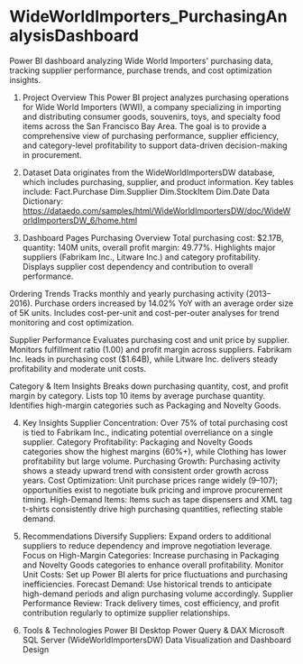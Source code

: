 # WideWorldImporters_PurchasingAnalysisDashboard
Power BI dashboard analyzing Wide World Importers' purchasing data, tracking supplier performance, purchase trends, and cost optimization insights.
1) Project Overview
This Power BI project analyzes purchasing operations for Wide World Importers (WWI), a company specializing in importing and distributing consumer goods, souvenirs, toys, and specialty food items across the San Francisco Bay Area.
The goal is to provide a comprehensive view of purchasing performance, supplier efficiency, and category-level profitability to support data-driven decision-making in procurement.

2) Dataset
Data originates from the WideWorldImportersDW database, which includes purchasing, supplier, and product information.
Key tables include:
Fact.Purchase
Dim.Supplier
Dim.StockItem
Dim.Date
Data Dictionary: https://dataedo.com/samples/html/WideWorldImportersDW/doc/WideWorldImportersDW_6/home.html

3) Dashboard Pages
Purchasing Overview
Total purchasing cost: $2.17B, quantity: 140M units, overall profit margin: 49.77%.
Highlights major suppliers (Fabrikam Inc., Litware Inc.) and category profitability.
Displays supplier cost dependency and contribution to overall performance.

Ordering Trends
Tracks monthly and yearly purchasing activity (2013–2016).
Purchase orders increased by 14.02% YoY with an average order size of 5K units.
Includes cost-per-unit and cost-per-outer analyses for trend monitoring and cost optimization.

Supplier Performance
Evaluates purchasing cost and unit price by supplier.
Monitors fulfillment ratio (1.00) and profit margin across suppliers.
Fabrikam Inc. leads in purchasing cost ($1.64B), while Litware Inc. delivers steady profitability and moderate unit costs.

Category & Item Insights
Breaks down purchasing quantity, cost, and profit margin by category.
Lists top 10 items by average purchase quantity.
Identifies high-margin categories such as Packaging and Novelty Goods.

4) Key Insights
Supplier Concentration:
Over 75% of total purchasing cost is tied to Fabrikam Inc., indicating potential overreliance on a single supplier.
Category Profitability:
Packaging and Novelty Goods categories show the highest margins (60%+), while Clothing has lower profitability but large volume.
Purchasing Growth:
Purchasing activity shows a steady upward trend with consistent order growth across years.
Cost Optimization:
Unit purchase prices range widely ($9–$107); opportunities exist to negotiate bulk pricing and improve procurement timing.
High-Demand Items:
Items such as tape dispensers and XML tag t-shirts consistently drive high purchasing quantities, reflecting stable demand.

5) Recommendations
Diversify Suppliers:
Expand orders to additional suppliers to reduce dependency and improve negotiation leverage.
Focus on High-Margin Categories:
Increase purchasing in Packaging and Novelty Goods categories to enhance overall profitability.
Monitor Unit Costs:
Set up Power BI alerts for price fluctuations and purchasing inefficiencies.
Forecast Demand:
Use historical trends to anticipate high-demand periods and align purchasing volume accordingly.
Supplier Performance Review:
Track delivery times, cost efficiency, and profit contribution regularly to optimize supplier relationships.

6) Tools & Technologies
Power BI Desktop
Power Query & DAX
Microsoft SQL Server (WideWorldImportersDW)
Data Visualization and Dashboard Design
